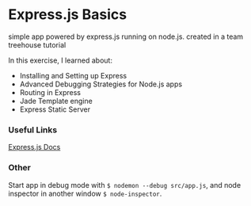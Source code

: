 # Express.js Basics

simple app powered by express.js running on node.js. created in a team treehouse tutorial

In this exercise, I learned about:
* Installing and Setting up Express
* Advanced Debugging Strategies for Node.js apps
* Routing in Express
* Jade Template engine
* Express Static Server

### Useful Links

[Express.js Docs](http://expressjs.com/4x/api.html)

### Other

Start app in debug mode with `$ nodemon --debug src/app.js`, and node inspector in another window `$ node-inspector`.